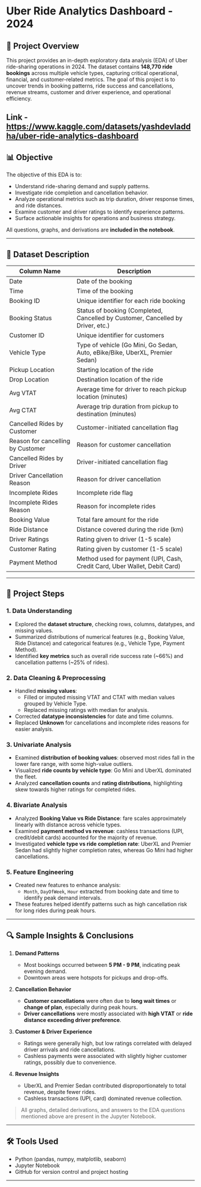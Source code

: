 # Uber Ride Analytics Dashboard - 2024

## 🚗 Project Overview
This project provides an in-depth exploratory data analysis (EDA) of Uber ride-sharing operations in 2024. The dataset contains **148,770 ride bookings** across multiple vehicle types, capturing critical operational, financial, and customer-related metrics. The goal of this project is to uncover trends in booking patterns, ride success and cancellations, revenue streams, customer and driver experience, and operational efficiency. 

Link - https://www.kaggle.com/datasets/yashdevladdha/uber-ride-analytics-dashboard
---

## 📊 Objective
The objective of this EDA is to:
- Understand ride-sharing demand and supply patterns.
- Investigate ride completion and cancellation behavior.
- Analyze operational metrics such as trip duration, driver response times, and ride distances.
- Examine customer and driver ratings to identify experience patterns.
- Surface actionable insights for operations and business strategy.

All questions, graphs, and derivations are **included in the notebook**.

---

## 📝 Dataset Description

| Column Name | Description |
|-------------|-------------|
| Date | Date of the booking |
| Time | Time of the booking |
| Booking ID | Unique identifier for each ride booking |
| Booking Status | Status of booking (Completed, Cancelled by Customer, Cancelled by Driver, etc.) |
| Customer ID | Unique identifier for customers |
| Vehicle Type | Type of vehicle (Go Mini, Go Sedan, Auto, eBike/Bike, UberXL, Premier Sedan) |
| Pickup Location | Starting location of the ride |
| Drop Location | Destination location of the ride |
| Avg VTAT | Average time for driver to reach pickup location (minutes) |
| Avg CTAT | Average trip duration from pickup to destination (minutes) |
| Cancelled Rides by Customer | Customer-initiated cancellation flag |
| Reason for cancelling by Customer | Reason for customer cancellation |
| Cancelled Rides by Driver | Driver-initiated cancellation flag |
| Driver Cancellation Reason | Reason for driver cancellation |
| Incomplete Rides | Incomplete ride flag |
| Incomplete Rides Reason | Reason for incomplete rides |
| Booking Value | Total fare amount for the ride |
| Ride Distance | Distance covered during the ride (km) |
| Driver Ratings | Rating given to driver (1-5 scale) |
| Customer Rating | Rating given by customer (1-5 scale) |
| Payment Method | Method used for payment (UPI, Cash, Credit Card, Uber Wallet, Debit Card) |

---

## 🔧 Project Steps

### 1. Data Understanding
- Explored the **dataset structure**, checking rows, columns, datatypes, and missing values.
- Summarized distributions of numerical features (e.g., Booking Value, Ride Distance) and categorical features (e.g., Vehicle Type, Payment Method).
- Identified **key metrics** such as overall ride success rate (~66%) and cancellation patterns (~25% of rides).

### 2. Data Cleaning & Preprocessing
- Handled **missing values**:
  - Filled or imputed missing VTAT and CTAT with median values grouped by Vehicle Type.
  - Replaced missing ratings with median for analysis.
- Corrected **datatype inconsistencies** for date and time columns.
- Replaced **Unknown** for cancellations and incomplete rides reasons for easier analysis.

### 3. Univariate Analysis
- Examined **distribution of booking values**: observed most rides fall in the lower fare range, with some high-value outliers.
- Visualized **ride counts by vehicle type**: Go Mini and UberXL dominated the fleet.
- Analyzed **cancellation counts** and **rating distributions**, highlighting skew towards higher ratings for completed rides.

### 4. Bivariate Analysis
- Analyzed **Booking Value vs Ride Distance**: fare scales approximately linearly with distance across vehicle types.
- Examined **payment method vs revenue**: cashless transactions (UPI, credit/debit cards) accounted for the majority of revenue.
- Investigated **vehicle type vs ride completion rate**: UberXL and Premier Sedan had slightly higher completion rates, whereas Go Mini had higher cancellations.

### 5. Feature Engineering
- Created new features to enhance analysis:
  - `Month`, `DayOfWeek`, `Hour` extracted from booking date and time to identify peak demand intervals.
- These features helped identify patterns such as high cancellation risk for long rides during peak hours.

---

## 🔍 Sample Insights & Conclusions

1. **Demand Patterns**
   - Most bookings occurred between **5 PM - 9 PM**, indicating peak evening demand.
   - Downtown areas were hotspots for pickups and drop-offs.

2. **Cancellation Behavior**
   - **Customer cancellations** were often due to **long wait times** or **change of plan**, especially during peak hours.
   - **Driver cancellations** were mostly associated with **high VTAT** or **ride distance exceeding driver preference**.

3. **Customer & Driver Experience**
   - Ratings were generally high, but low ratings correlated with delayed driver arrivals and ride cancellations.
   - Cashless payments were associated with slightly higher customer ratings, possibly due to convenience.

4. **Revenue Insights**
   - UberXL and Premier Sedan contributed disproportionately to total revenue, despite fewer rides.
   - Cashless transactions (UPI, card) dominated revenue collection.

> All graphs, detailed derivations, and answers to the EDA questions mentioned above are present in the Jupyter Notebook.

---

## 🛠️ Tools Used
- Python (pandas, numpy, matplotlib, seaborn)
- Jupyter Notebook
- GitHub for version control and project hosting

---

